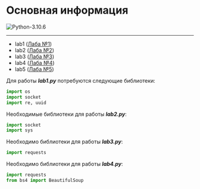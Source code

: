 # Основная информация

![Python-3.10.6](https://img.shields.io/badge/Python-v3.10.6-blue?style=for-the-badge)

---

+ lab1 ([Лаба №1](https://github.com/Alemer3/sp/blob/main/Hello.py))
+ lab2 ([Лаба №2](https://github.com/Alemer3/sp/blob/main/2laba.py))
+ lab3 ([Лаба №3](https://github.com/Alemer3/sp/blob/main/3laba.py))
+ lab4 ([Лаба №4](https://github.com/Alemer3/sp/blob/main/4laba.py))
+ lab5 ([Лаба №5](https://github.com/Alemer3/sp/blob/main/5laba.py))

Для работы ***lab1.py*** потребуются следующие библиотеки: 

```python
import os
import socket
import re, uuid
```

Необходимые библиотеки для работы ***lab2.py***: 
```python
import socket
import sys
```

Необходимо библиотеки для работы ***lab3.py***:

```python 
import requests
```

Необходимо библиотеки для работы ***lab4.py***:

```python 
import requests
from bs4 import BeautifulSoup
```
